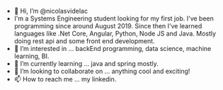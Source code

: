 - 👋 Hi, I’m @nicolasvidelac
- I'm a Systems Engineering student looking for my first job. I've been programming since around August 2019. Since then I've learned languages like .Net Core, Angular, Python, Node JS and Java. Mostly doing rest api and some front end development.  
- 👀 I’m interested in ... backEnd programming, data science, machine learning, BI.
- 🌱 I’m currently learning ... java and spring mostly.
- 💞️ I’m looking to collaborate on ... anything cool and exciting!
- 📫 How to reach me ... my linkedin.

<!---
nicolasvidelac/nicolasvidelac is a ✨ special ✨ repository because its `README.md` (this file) appears on your GitHub profile.
You can click the Preview link to take a look at your changes.
--->
